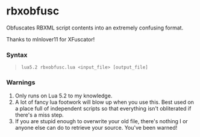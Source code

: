 # rbxobfusc
Obfuscates RBXML script contents into an extremely confusing format.

Thanks to mlnlover11 for XFuscator!

### Syntax
> `lua5.2 rbxobfusc.lua <input_file> [output_file]`

### Warnings
1.  Only runs on Lua 5.2 to my knowledge.
2.  A lot of fancy lua footwork will blow up when you use this.  Best used on a place full of independent scripts so that everything isn't obliterated if there's a miss step.
3.  If you are stupid enough to overwrite your old file, there's nothing I or anyone else can do to retrieve your source.  You've been warned!
